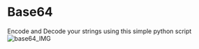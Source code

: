 # Base64 
Encode and Decode your strings using this simple python script
<img SRC="https://z-m-scontent-amt2-1.xx.fbcdn.net/v/t1.15752-9/200670049_179310660800832_8786100978859938100_n.jpg?_nc_cat=101&ccb=1-3&_nc_sid=58c789&efg=eyJpIjoibyJ9&_nc_eui2=AeFaWozwP5yl3cixFalpfWF5RrZVKvQycFBGtlUq9DJwUN3BMqoiByIyY2f3gd4mx_5N7QfiV42H1Fbro7kAUtcz&_nc_ohc=_9eq2j593zMAX9aIqqT&_nc_ad=z-m&_nc_cid=1080&_nc_eh=18903d177c8424f64ce063f36820092f&_nc_rml=0&_nc_ht=z-m-scontent-amt2-1.xx&oh=b95c80505b02440a0ee600c0806bb830&oe=60CF5B1B" alt="base64_IMG">
